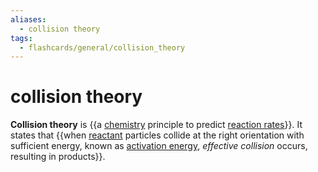 ```yaml
---
aliases:
  - collision theory
tags:
  - flashcards/general/collision_theory
---
```


# collision theory

__Collision theory__ is {{a [chemistry](chemistry.md) principle to predict [reaction rates](reaction%20rate.md)}}. It states that {{when [reactant](reagent.md) particles collide at the right orientation with sufficient energy, known as [activation energy](activation%20energy.md), _effective collision_ occurs, resulting in products}}.

